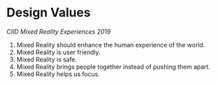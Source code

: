 # Design Values
_CIID Mixed Reality Experiences 2019_

1. Mixed Reality should enhance the human experience of the world.
2. Mixed Reality is user friendly.
3. Mixed Reality is safe.
4. Mixed Reality brings people together instead of pushing them apart.
5. Mixed Reality helps us focus.
